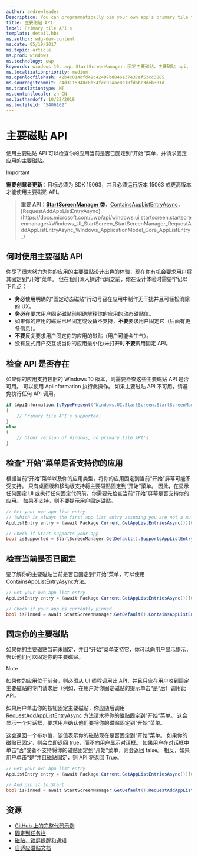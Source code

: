 ```yaml
---
author: andrewleader
Description: You can programmatically pin your own app's primary tile to Start, just like you can pin secondary tiles. And you can check whether it's currently pinned.
title: 主要磁贴 API
label: Primary tile API's
template: detail.hbs
ms.author: wdg-dev-content
ms.date: 05/19/2017
ms.topic: article
ms.prod: windows
ms.technology: uwp
keywords: windows 10，uwp，StartScreenManager，固定主要磁贴，主要磁贴 api, 检查是否固定了磁贴, 动态磁贴
ms.localizationpriority: medium
ms.openlocfilehash: 42b4c014dfd49c42497b8846e37e37af53cc3885
ms.sourcegitcommit: c4d3115348c8b54fcc92aae8e18fdabc3deb301d
ms.translationtype: MT
ms.contentlocale: zh-CN
ms.lasthandoff: 10/22/2018
ms.locfileid: "5406162"
---
```

# <a name="primary-tile-apis"></a>主要磁贴 API
 

使用主要磁贴 API 可以检查你的应用当前是否已固定到“开始”菜单，并请求固定应用的主要磁贴。

> [!IMPORTANT]
> **需要创意者更新**：目标必须为 SDK 15063，并且必须运行版本 15063 或更高版本才能使用主要磁贴 API。

> **重要 API**：[**StartScreenManager 类**](https://docs.microsoft.com/uwp/api/windows.ui.startscreen.startscreenmanager)，[ContainsAppListEntryAsync](https://docs.microsoft.com/uwp/api/windows.ui.startscreen.startscreenmanager#Windows_UI_StartScreen_StartScreenManager_ContainsAppListEntryAsync_Windows_ApplicationModel_Core_AppListEntry_)，[RequestAddAppListEntryAsync](https://docs.microsoft.com/uwp/api/windows.ui.startscreen.startscreenmanager#Windows_UI_StartScreen_StartScreenManager_RequestAddAppListEntryAsync_Windows_ApplicationModel_Core_AppListEntry_)


## <a name="when-to-use-primary-tile-apis"></a>何时使用主要磁贴 API

你尽了很大努力为你的应用的主要磁贴设计出色的体验，现在你有机会要求用户将其固定到“开始”菜单。 但在我们深入探讨代码之前，你在设计体验时需要牢记以下几点：

* **务必**使用明确的“固定动态磁贴”行动号召在应用中制作无干扰并且可轻松消除的 UX。
* **务必**在要求用户固定磁贴前明确解释你的应用的动态磁贴值。
* 如果你的应用的磁贴已经固定或设备不支持，**不要**要求用户固定它（后面有更多信息）。
* **不要**反复要求用户固定你的应用的磁贴（用户可能会生气）。
* 没有显式用户交互或当你的应用最小化/未打开时**不要**调用固定 API。


## <a name="checking-whether-the-apis-exist"></a>检查 API 是否存在

如果你的应用支持较旧的 Windows 10 版本，则需要检查这些主要磁贴 API 是否可用。 可以使用 ApiInformation 执行此操作。 如果主要磁贴 API 不可用，请避免执行任何 API 调用。

```csharp
if (ApiInformation.IsTypePresent("Windows.UI.StartScreen.StartScreenManager"))
{
    // Primary tile API's supported!
}
else
{
    // Older version of Windows, no primary tile API's
}
```


## <a name="check-if-start-supports-your-app"></a>检查“开始”菜单是否支持你的应用

根据当前“开始”菜单以及你的应用类型，将你的应用固定到当前“开始”屏幕可能不受支持。 只有桌面版和移动版支持将主要磁贴固定到“开始”菜单。 因此，在显示任何固定 UI 或执行任何固定代码前，你需要先检查当前“开始”屏幕是否支持你的应用。 如果不支持，则不要提示用户固定磁贴。

```csharp
// Get your own app list entry
// (which is always the first app list entry assuming you are not a multi-app package)
AppListEntry entry = (await Package.Current.GetAppListEntriesAsync())[0];

// Check if Start supports your app
bool isSupported = StartScreenManager.GetDefault().SupportsAppListEntry(entry);
```


## <a name="check-whether-youre-currently-pinned"></a>检查当前是否已固定

要了解你的主要磁贴当前是否已固定到“开始”菜单，可以使用 [ContainsAppListEntryAsync](https://docs.microsoft.com/uwp/api/windows.ui.startscreen.startscreenmanager#Windows_UI_StartScreen_StartScreenManager_ContainsAppListEntryAsync_Windows_ApplicationModel_Core_AppListEntry_)方法。

```csharp
// Get your own app list entry
AppListEntry entry = (await Package.Current.GetAppListEntriesAsync())[0];

// Check if your app is currently pinned
bool isPinned = await StartScreenManager.GetDefault().ContainsAppListEntryAsync(entry);
```


##  <a name="pin-your-primary-tile"></a>固定你的主要磁贴

如果你的主要磁贴当前未固定，并且“开始”菜单支持它，你可以向用户显示提示，告诉他们可以固定你的主要磁贴。

> [!NOTE]
> 如果你的应用位于前台，则必须从 UI 线程调用此 API，并且只应在用户收到固定主要磁贴的专门请求后（例如，在用户对你固定磁贴的提示单击“是”后）调用此 API。

如果用户单击你的按钮固定主要磁贴，你应随后调用 [RequestAddAppListEntryAsync](https://docs.microsoft.com/uwp/api/windows.ui.startscreen.startscreenmanager#Windows_UI_StartScreen_StartScreenManager_RequestAddAppListEntryAsync_Windows_ApplicationModel_Core_AppListEntry_) 方法请求将你的磁贴固定到“开始”菜单。 这会显示一个对话框，要求用户确认他们要将你的磁贴固定到“开始”菜单。

这会返回一个布尔值，该值表示你的磁贴现在是否固定到“开始”菜单。 如果你的磁贴已固定，则会立即返回 true，而不向用户显示对话框。 如果用户在对话框中单击“否”或者不支持将你的磁贴固定到“开始”菜单，则会返回 false。 相反，如果用户单击“是”并且磁贴固定，则 API 将返回 True。

```csharp
// Get your own app list entry
AppListEntry entry = (await Package.Current.GetAppListEntriesAsync())[0];

// And pin it to Start
bool isPinned = await StartScreenManager.GetDefault().RequestAddAppListEntryAsync(entry);
```


## <a name="resources"></a>资源

* [GitHub 上的完整代码示例](https://github.com/WindowsNotifications/quickstart-pin-primary-tile)
* [固定到任务栏](../pin-to-taskbar.md)
* [磁贴、锁屏提醒和通知](index.md)
* [自适应磁贴文档](create-adaptive-tiles.md)
